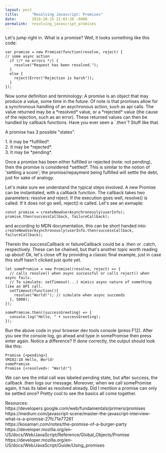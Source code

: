 ```yaml
---
layout: post
title:      "Resolving Javascript: Promises"
date:       2018-10-15 21:03:38 -0400
permalink:  resolving_javascript_promises
---
```



<p>Let's jump right in. What is a promise? Well, it looks something like this code:</p>

```
var promise = new Promise(function(resolve, reject) {
// some async action
  if (/* no errors */) {
    resolve("Request has been resolved.");
  }
  else {
    reject(Error("Rejection is harsh"));
  }
});
```

<p>Now some definition and terminology: A promise is an object that may produce a value, some time in the future. Of note is that promises allow for a synchronous handling of an asychronous action, such as api calls. The value returned may be a *resolved* value, or a *rejected* value (the cause of the rejection, such as an error). These returned values can then be handled by callback functions. Have you ever seen a `.then`? Stuff like that. </p>

<p>A promise has 3 possible "states". </p>
1. It may be *fulfilled*. <br/>
2. It may be *rejected*. <br />
3. It may be *pending*.  <br />

<p>Once a promise has been either fulfilled or rejected (note: not pending), then the promise is considered *settled*. This is similar to the notion of 'settling a score'; the promise/repayment being fulfilled will settle the debt, just for sake of analogy.</p>

<p>Let's make sure we understand the typical steps involved. A new Promise can be instantiated, with a callback function. The callback takes two parameters: resolve and reject. If the execution goes well, resolve() is called. If it does not go well, reject() is called. Let's see an exmaple: </p>

```
const promise = createNewUserAsynchronously(userInfo); 
promise.then(successCallback, failureCallback);
```
and according to MDN documentation, this can be short handed into: 
`
createNewUserAsynchronously(userInfo.then(successCallback, failureCallback);
`

<p>Therein the successCallback or failureCallback could be a .then or .catch, respectively. These can be chained, but that's another topic worth reading up about! Ok, let's close off by providing a classic final example, just in case this stuff hasn't clicked just quite yet. </p>

```
let somePromise = new Promise((resolve, reject) => {
  // calls resolve() when async successful or calls reject() when async fails.
  // To simulate: setTimeout(...) mimics async nature of something like an API call. 
  setTimeout(function(){
    resolve("World!"); // simulate when async succeeds
  }, 5000);
});

somePromise.then((successGreeting) => {
  console.log("Hello, " + successGreeting);
});
```

Run the above code in your browser dev tools console (press F12). After you see the console log, go ahead and type in somePromise then press enter again. Notice a difference? If done correctly, the output should look like this: 
```
Promise {<pending>}
VM102:10 Hello, World!
somePromise
Promise {<resolved>: "World!"}
```
We can see the intial call was labeled pending state, but after success, the callback .then logs our message. Moreover, when we call somePromise again, it has its label as resolved already. Did I mention a promise can only be settled once? Pretty cool to see the basics all come together.


<p>Resources:
<br />
https://developers.google.com/web/fundamentals/primers/promises
<br/>
https://medium.com/javascript-scene/master-the-javascript-interview-what-is-a-promise-27fc71e77261 
<br />
https://kosamari.com/notes/the-promise-of-a-burger-party
<br/>
https://developer.mozilla.org/en-US/docs/Web/JavaScript/Reference/Global_Objects/Promise
<br/>
https://developer.mozilla.org/en-US/docs/Web/JavaScript/Guide/Using_promises
</p>
